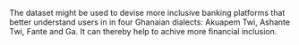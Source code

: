 The dataset might be used to devise more inclusive banking platforms that better understand users in  in four Ghanaian dialects: Akuapem Twi, Ashante Twi, Fante and Ga. It can thereby help to achive more financial inclusion.
